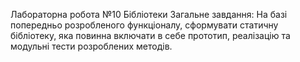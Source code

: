 Лабораторна робота №10 Бібліотеки
Загальне завдання: На базі попередньо розробленого функціоналу, сформувати статичну бібліотеку, яка повинна включати в себе прототип, реалізацію та модульні тести розроблених методів.

